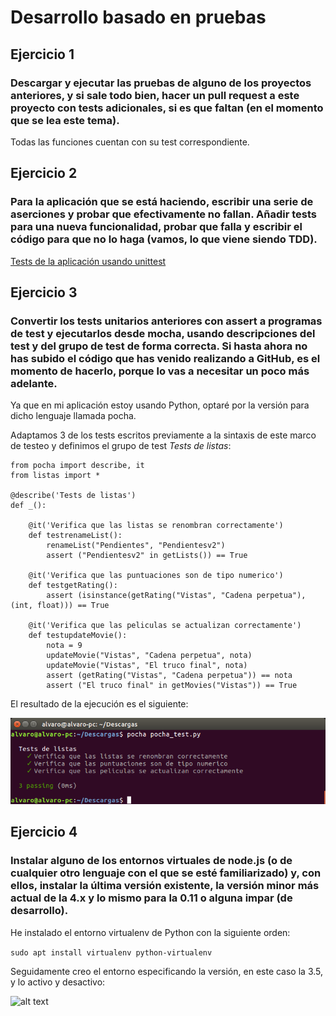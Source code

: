 # Desarrollo basado en pruebas

## Ejercicio 1

### Descargar y ejecutar las pruebas de alguno de los proyectos anteriores, y si sale todo bien, hacer un pull request a este proyecto con tests adicionales, si es que faltan (en el momento que se lea este tema).

Todas las funciones cuentan con su test correspondiente.

## Ejercicio 2

### Para la aplicación que se está haciendo, escribir una serie de aserciones y probar que efectivamente no fallan. Añadir tests para una nueva funcionalidad, probar que falla y escribir el código para que no lo haga (vamos, lo que viene siendo TDD).

[Tests de la aplicación usando unittest](https://github.com/alvaromgs/proyectoIV-1718/blob/master/bot/test.py)

## Ejercicio 3

### Convertir los tests unitarios anteriores con assert a programas de test y ejecutarlos desde mocha, usando descripciones del test y del grupo de test de forma correcta. Si hasta ahora no has subido el código que has venido realizando a GitHub, es el momento de hacerlo, porque lo vas a necesitar un poco más adelante.

Ya que en mi aplicación estoy usando Python, optaré por la versión para dicho lenguaje llamada pocha.

Adaptamos 3 de los tests escritos previamente a la sintaxis de este marco de testeo y definimos el grupo de test *Tests de listas*:

```
from pocha import describe, it
from listas import *

@describe('Tests de listas')
def _():

    @it('Verifica que las listas se renombran correctamente')
    def testrenameList():
        renameList("Pendientes", "Pendientesv2")
        assert ("Pendientesv2" in getLists()) == True

    @it('Verifica que las puntuaciones son de tipo numerico')
    def testgetRating():
        assert (isinstance(getRating("Vistas", "Cadena perpetua"), (int, float))) == True

    @it('Verifica que las peliculas se actualizan correctamente')
    def testupdateMovie():
        nota = 9
        updateMovie("Vistas", "Cadena perpetua", nota)
        updateMovie("Vistas", "El truco final", nota)
        assert (getRating("Vistas", "Cadena perpetua")) == nota
        assert ("El truco final" in getMovies("Vistas")) == True
```

El resultado de la ejecución es el siguiente:

![alt text](https://github.com/alvaromgs/ejerciciosIV-1718/blob/master/img/tema2ej3.png "Resultado de la ejecución del test")

## Ejercicio 4

### Instalar alguno de los entornos virtuales de node.js (o de cualquier otro lenguaje con el que se esté familiarizado) y, con ellos, instalar la última versión existente, la versión minor más actual de la 4.x y lo mismo para la 0.11 o alguna impar (de desarrollo).

He instalado el entorno virtualenv de Python con la siguiente orden:

```sudo apt install virtualenv python-virtualenv```

Seguidamente creo el entorno especificando la versión, en este caso la 3.5, y lo activo y desactivo:

![alt text](https://github.com/alvaromgs/ejerciciosIV-1718/blob/master/img/tema2ej4.png "Gestionando el entorno virtual")

